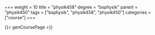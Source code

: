 +++
weight = 10
title = "physik458"
degree = "bsphysik"
parent = "physik450"
tags = ["bsphysik", "physik458", "physik450"]
categories = ["course"]
+++

{{< genCoursePage >}}
